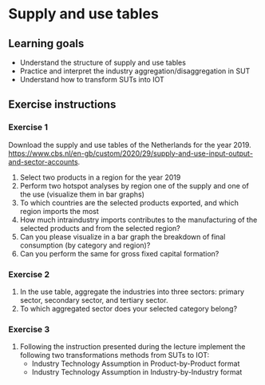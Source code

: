 # Supply and use tables

## Learning goals
- Understand the structure of supply and use tables
- Practice and interpret the industry aggregation/disaggregation in SUT
- Understand how to transform SUTs into IOT

## Exercise instructions

### Exercise 1
Download the supply and use tables of the Netherlands for the year 2019.
https://www.cbs.nl/en-gb/custom/2020/29/supply-and-use-input-output-and-sector-accounts.

1. Select two products in a region for the year 2019
2. Perform two hotspot analyses by region one of the supply and one of the use (visualize them in bar graphs)
3. To which countries are the selected products exported, and which region imports the most  
4. How much intraindustry imports contributes to the manufacturing of the selected products and from the selected region?
5. Can you please visualize in a bar graph the breakdown of final consumption (by category and region)?
6. Can you perform the same for gross fixed capital formation?  

### Exercise 2
1. In the use table, aggregate the industries into three sectors: primary sector, secondary sector, and
tertiary sector.
2. To which aggregated sector does your selected category belong?

### Exercise 3
1. Following the instruction presented during the lecture implement the following two transformations methods from SUTs to IOT:
    - Industry Technology Assumption in Product-by-Product format
    - Industry Technology Assumption in Industry-by-Industry format


